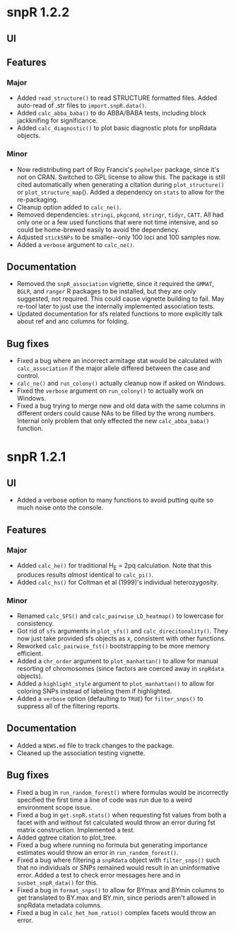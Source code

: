 # snpR 1.2.2

## UI

## Features

### Major
* Added `read_structure()` to read STRUCTURE formatted files. Added auto-read of .str files to `import.snpR.data()`.
* Added `calc_abba_baba()` to do ABBA/BABA tests, including block jackknifing for significance.
* Added `calc_diagnostic()` to plot basic diagnostic plots for snpRdata objects.

### Minor
* Now redistributing part of Roy Francis's `pophelper` package, since it's not on CRAN. Switched to GPL license to allow this. The package is still cited automatically when generating a citation during `plot_structure()` or `plot_structure_map`(). Added a dependency on `stats` to allow for the re-packaging.
* Cleanup option added to `calc_ne()`.
* Removed dependencies: `stringi`, `pkgcond`, `stringr`, `tidyr`, `CATT`. All had only one or a few used functions that were not time intensive, and so could be home-brewed easily to avoid the dependency.
* Adjusted `stickSNPs` to be smaller--only 100 loci and 100 samples now.
* Added a `verbose` argument to `calc_ne()`.

## Documentation
* Removed the `snpR_association` vignette, since it required the `GMMAT`, `BGLR`, and `ranger` R packages to be installed, but they are only suggested, not required. This could cause vignette building to fail. May re-tool later to just use the internally implemented association tests.
* Updated documentation for sfs related functions to more explicitly talk about ref and anc columns for folding.

## Bug fixes
* Fixed a bug where an incorrect armitage stat would be calculated with `calc_association` if the major allele differed between the case and control.
* `calc_ne()` and `run_colony()` actually cleanup now if asked on Windows.
* Fixed the `verbose` argument on `run_colony()` to actually work on Windows.
* Fixed a bug trying to merge new and old data with the same columns in different orders could cause NAs to be filled by the wrong numbers. Internal only problem that only effected the new `calc_abba_baba()` function.

# snpR 1.2.1

## UI

* Added a verbose option to many functions to avoid putting quite so much noise onto the console.

## Features

### Major

* Added `calc_he()` for traditional H<sub>E</sub> = 2pq calculation. Note that this produces results *almost* identical to `calc_pi()`.
* Added `calc_hs()` for Coltman et al (1999)'s individual heterozygosity.

### Minor

* Renamed `calc_SFS()` and `calc_pairwise_LD_heatmap()` to lowercase for consistency.
* Got rid of `sfs` arguments in `plot_sfs()` and `calc_direcitonality()`. They now just take provided sfs objects as x, consistent with other functions.
* Reworked `calc_pairwise_fst()` bootstrapping to be more memory efficient.
* Added a `chr_order` argument to `plot_manhattan()` to allow for manual resorting of chromosomes (since factors are coerced away in `snpRdata` objects).
* Added a `highlight_style` argument to `plot_manhattan()` to allow for coloring SNPs instead of labeling them if highlighted.
* Added a `verbose` option (defaulting to `TRUE`) for `filter_snps()` to suppress all of the filtering reports.

## Documentation

* Added a `NEWS.md` file to track changes to the package.
* Cleaned up the association testing vignette.

## Bug fixes

* Fixed a bug in `run_random_forest()` where formulas would be incorrectly specified the first time a line of code was run due to a weird environment scope issue.
* Fixed a bug in `get.snpR.stats()` when requesting fst values from both a facet with and without fst calculated would throw an error during fst matrix construction. Implemented a test.
* Added ggtree citation to plot_tree.
* Fixed a bug where running no formula but generating importance estimates would throw an error in `run_random_forest()`.
* Fixed a bug where filtering a `snpRdata` object with `filter_snps()` such that no individuals or SNPs remained would result in an uninformative error. Added a test to check error messages here and in `susbet_snpR_data()` for this.
* Fixed a bug in `format_snps()` to allow for BYmax and BYmin columns to get translated to BY.max and BY.min, since periods aren't allowed in snpRdata metadata columns.
* Fixed a bug in `calc_het_hom_ratio()` complex facets would throw an error.
